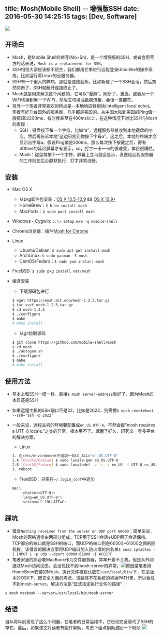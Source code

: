 title: Mosh(Mobile Shell) -- 增强版SSH
date: 2016-05-30 14:25:15
tags: [Dev, Software] 
---
![](https://image.blog.chaosjohn.com/Mosh-Imporved-SSH/mosh.png) 

## 开场白
* Mosh，是Mobile Shell的缩写(Mo+Sh)，是一个增强版的SSH，或者套用官方的话来说，`Mosh is a replacement for SSH`。
* SSH相信大家应该都不陌生，我们都用它来进行远程登录Unix-like的操作系统，比如运行着Linux的云服务器。
* SSH有一个很大的弊病，那就是连接会断。比如新建了一个SSH会话，然后突然网断了，SSH就断开连接终止了。
* Mosh就是用来解决这个问题的，它可以“漫游”。网断了，重连，或者从一个WiFi切换到另一个WiFi，然后又切换成数据流量，会话一直都在。
* 另外一个笔者非常喜欢的特点是--本地响应特别快(intelligent local echo)。笔者有好几台国外的服务器，几乎都是美国的。从中国大陆到美国的Ping值一般都超过200ms，有时候甚至在400ms以上，在这种情况下对比SSH与Mosh的表现：
	* SSH：键盘按下每一个字符，比如“a”，远程服务器接收到本地键盘的响应，然后再告诉本地“这边已接到你按下字母a”，这之后，本地的终端才会显示出字母a。假设Ping值是200ms，那么每次按下按键之后，得有400ms的延迟屏幕才有显示，so，打字一卡一卡的很难受，体验很糟糕。
	* Mosh：键盘每按下一个字符，屏幕上立马就会显示，发送给远程服务器的工作则在后台静默执行，打字非常流畅。

## 安装
* Mac OS X 
	* 从pkg软件包安装：[OS X 10.5–10.9](https://mosh.mit.edu/mosh-1.2.5-leopard.pkg) && [OS X 10.9+](https://mosh.mit.edu/mosh-1.2.5.pkg)
	* HomeBrew：`$ brew install mosh`
	* MacPorts：`$ sudo port install mosh`
* Windows - Cygwin: `C:\> setup.exe -q mobile-shell`
* Chrome浏览器：插件[Mosh for Chrome](https://chrome.google.com/webstore/detail/mosh/ooiklbnjmhbcgemelgfhaeaocllobloj)
* Linux
	* Ubuntu/Debian: `$ sudo apt-get install mosh`
	* ArchLinux: `$ sudo pacman -S mosh` 
	* CentOS/Fedaro：`$ sudo yum install mosh` 
* FreeBSD: `$ sudo pkg install net/mosh`
* 编译安装
	* 下载源码包进行
	
	```bash
	$ wget https://mosh.mit.edu/mosh-1.2.5.tar.gz
	$ tar xvzf mosh-1.2.5.tar.gz
	$ cd mosh-1.2.5
	$ ./configure
	$ make
	# make install
	```

	* 从git拉取源码
	
	```bash
	$ git clone https://github.com/mobile-shell/mosh
	$ cd mosh
	$ ./autogen.sh
	$ ./configure
	$ make
	# make install
	```
	
## 使用方法
* 基本上和SSH一模一样，直接`$ mosh server-address`就好了，因为Mosh的本质还是SSH
* 如果远程主机的SSH端口不是22，比如是2022，则需要`$ mosh remotehost --ssh="ssh -p 2022"`
* 一般来说，远程主机的环境要配置成`en_US.UTF-8`，不然会报“mosh requires a UTF-8 locale.”之类的异常，根本用不了。琢磨了好久，研究出一套多平台的解决方案。 
	* Linux
	
	```bash 
	1. 在/etc/environment中追加一句LC_ALL="en_US.UTF-8"
	2.A [Ubuntu/Debian] $ sudo locale-gen en_US.UTF-8  
	2.B [CentOS/Fedaro] $ sudo localedef -v -c -i en_US -f UTF-8 en_US.UTF-8
	3. reboot
	```

	* FreeBSD：只需在`~/.login_conf`中追加
	
	```bash 
	me:\
        :charset=UTF-8:\
        :lang=en_US.UTF-8:\
        :setenv=LC_COLLATE=C:
	```

	
## 踩坑
* 错误`Nothing received from the server on UDP port 60003`：简单来说，Mosh的网络通信由两部分组成，TCP用于SSH会话+UDP用于会话保持。TCP部分的端口就是SSH的端口，而UDP的端口则是60000~61000之间的随机数。该错误的解决方案将UDP端口加入防火墙的白名单`$ sudo iptables -I INPUT 1 -p udp --dport 60000:61000 -j ACCEPT`
* 笔者家里的那台老MacBook作为文件服务器，常年开着不关机，但是从外网通过Mosh访问回去，会出现找不到mosh-server的异常。![](https://image.blog.chaosjohn.com/Mosh-Imporved-SSH/osx-mosh-exception.png)原因是笔者用HomeBrew安装的Mosh，执行文件被默认放在`/usr/local/bin/`下，在高版本的OSX下，因安全方面的考虑，该路径不在系统的初始PATH里，所以会找不到mosh-server。解决方法是“显式指定执行文件的路径”：
```
$ mosh macbook --server=/usr/local/bin/mosh-server
```
	
## 结语
自从两年前发现了这么个利器，在笔者的日常运维中，它已经完全替代了SSH的存在。最后，如果该文对读者有些许帮助，考虑下给点捐助鼓励一下呗😊
![](https://image.blog.chaosjohn.com/donate-me.png)
